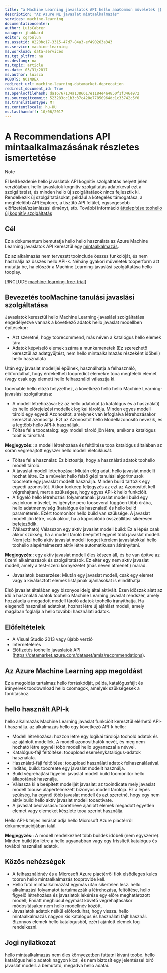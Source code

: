 ```yaml
---
title: "a Machine Learning javaslatok API hello aaaCommon műveletek |} Microsoft Docs"
description: "Az Azure ML javaslat mintaalkalmazás"
services: machine-learning
documentationcenter: 
author: LuisCabrer
manager: jhubbard
editor: cgronlun
ms.assetid: 0220bc17-3315-47d7-84a3-ef490263a343
ms.service: machine-learning
ms.workload: data-services
ms.tgt_pltfrm: na
ms.devlang: na
ms.topic: article
ms.date: 03/31/2017
ms.author: luisca
ROBOTS: NOINDEX
redirect_url: machine-learning-datamarket-deprecation
redirect_document_id: True
ms.openlocfilehash: da16767134a1386617e1184e4a4850f1f346e972
ms.sourcegitcommit: 523283cc1b3c37c428e77850964dc1c33742c5f0
ms.translationtype: MT
ms.contentlocale: hu-HU
ms.lasthandoff: 10/06/2017
---
```

# <a name="recommendations-api-sample-application-walkthrough"></a>A Recommendations API mintaalkalmazásának részletes ismertetése
> [!NOTE]
> El kell kezdenie hello javaslatok API kognitív szolgáltatás helyett jelen verziójában. hello javaslatok kognitív szolgáltatás adatokéval ezt a szolgáltatást, és minden hello új szolgáltatások nincs fejlesztik ki. Rendelkezik új szolgáltatásokat, például a kötegelés támogatása, a megfelelőbb API Explorer, a tisztító API felület, egységesebb előfizetési/számlázási élményt, stb.
> További információ [áttelepítése toohello új kognitív szolgáltatás](http://aka.ms/recomigrate)
> 
> 

## <a name="purpose"></a>Cél
Ez a dokumentum bemutatja hello hello használata az Azure Machine Learning javaslatok API keresztül egy [mintaalkalmazás](https://code.msdn.microsoft.com/Recommendations-144df403).

Ez az alkalmazás nem tervezett tooinclude összes funkcióját, és nem használja az összes hello API-k. Néhány gyakori műveletek tooperform azt mutatja be, ha először a Machine Learning-javaslási szolgáltatása hello tooplay. 

[!INCLUDE [machine-learning-free-trial](../../includes/machine-learning-free-trial.md)]

## <a name="introduction-toomachine-learning-recommendation-service"></a>Bevezetés tooMachine tanulási javaslási szolgáltatása
Javaslatok keresztül hello Machine Learning-javaslási szolgáltatása engedélyezve vannak a következő adatok hello javaslat modellben építésekor:

* Azt szeretné, hogy toorecommend, más néven a katalógus hello elemek tára
* Adatok képviselő elemek száma a munkamenetek (Ez szerezhető keresztül az adatgyűjtést, nem hello mintaalkalmazás részeként időbeli) hello használata

Után egy javaslat modelljei épülnek, használhatja a felhasználó, előfordulhat, hogy érdekelheti toopredict elemekre tooa megfelelő elemet (vagy csak egy elemet) hello felhasználói választja ki.

tooenable hello előző helyzethez, a következő hello hello Machine Learning-javaslási szolgáltatása:

* A modell létrehozása: Ez az hello adatokat (a katalógus és a használati) és hello előrejelzési modellek logikai tárolója. Minden egyes modell tároló egy egyedi Azonosítót, amelynek van lefoglalva létrehozásakor keresztül azonosítja. Ezt az Azonosítót hello Modellazonosító nevezik, és a legtöbb hello API-k használják. 
* Töltse fel a toocatalog: egy modell tároló jön létre, amikor a katalógus tooit is társíthat.

**Megjegyzés:**: a modell létrehozása és feltöltése tooa katalógus általában az során végrehajtott egyszer hello modell életciklusát.

* Töltse fel a használat: Ez biztosítja, hogy a használati adatok toohello modell tároló.
* A javaslat modell létrehozása: Miután elég adat, hello javaslat modellt hozhat létre. Ez a művelet hello felső gépi tanulási algoritmusok toocreate egy javaslat modellt használja. Minden build tartozik egy egyedi azonosítót. Akkor tookeep feljegyzés az ezt az Azonosítót kell végrehajtani, mert a szükséges, hogy egyes API-k hello funkcióit.
* A figyelő hello létrehozási folyamatának: javaslat modell build egy aszinkron művelet, és igénybe perc tooseveral függően több órába, hello adatmennyiség (katalógus és használati) és hello build paraméterek. Ezért toomonitor hello build van szüksége. A javaslat modell jön létre, csak akkor, ha a kapcsolódó összeállítási sikeresen befejeződik.
* (Választható) Válasszon egy aktív javaslat modell build: Ez a lépés csak akkor szükség, ha a modell tároló beépített egynél több javaslat modell. Nem jelzi hello aktív javaslat modell tooget kérelem javaslatokkal hello toohello alapértelmezett aktív létre automatikusan átirányítani. 

**Megjegyzés:**: egy aktív javaslat modell éles készen áll, és be van építve az üzemi alkalmazások és szolgáltatások. Ez eltér egy nem aktív javaslat modell, amely a test-szerű környezetet (más néven átmeneti) marad.

* Javaslatok beszerzése: Miután egy javaslat modell, csak egy elemet vagy a kiválasztott elemek listájának ajánlásokat is elindíthatja. 

Első javaslat általában egy bizonyos ideig által aktivált. Ezen időszak alatt az idő a használati adatok toohello Machine Learning javaslat rendszer, amely hozzáadja a megadott modell tároló adatok toohello irányíthatja. Ha elegendő használati adatokat, hozhat létre új ajánlást modell, amely magában foglalja a hello további használati adatok. 

## <a name="prerequisites"></a>Előfeltételek
* A Visual Studio 2013 vagy újabb verzió
* Internetelérés 
* Előfizetés toohello javaslatok API (https://datamarket.azure.com/dataset/amla/recommendations).

## <a name="azure-machine-learning-sample-app-solution"></a>Az Azure Machine Learning app megoldást
Ez a megoldás tartalmaz hello forráskódját, példa, katalógusfájlt és irányelvek toodownload hello csomagok, amelyek szükségesek a fordításhoz.

## <a name="hello-apis-used"></a>hello használt API-k
hello alkalmazás Machine Learning javaslat funkcióit keresztül elérhető API-t használja. az alkalmazás hello egy következő API-k hello:

* Modell létrehozása: hozzon létre egy logikai tárolója toohold adatok és az ajánlott modellek. A modell azonosíthatók nevét, és meg nem hozható létre egynél több modell hello ugyanazzal a névvel.
* Katalógus-fájl feltöltése: tooupload eseménykatalógus-adatok használata.
* Használati-fájl feltöltése: tooupload használati adatok felhasználásával.
* Indítás, build: toocreate egy javaslat modellt használja.
* Build végrehajtási figyelni: javaslat modell build toomonitor hello állapotának használja.
* Válassza ki a beépített modelljét javaslat: az tooindicate mely javaslat modell toouse alapértelmezett bizonyos modell tárolója. Ez a lépés szükség, ha egynél több javaslat modell és azt szeretné, hogy egy nem aktív build hello aktív javaslat modell tooactivate.
* A javaslat beolvasása: tooretrieve ajánlott elemek megadott egyetlen elemet vagy elemeket készlete tooa szerint használja. 

Hello API-k teljes leírását adja hello Microsoft Azure piactérről dokumentációjában talál. 

**Megjegyzés:**: A modell rendelkezhet több buildek időbeli (nem egyszerre). Minden build jön létre a hello ugyanabban vagy egy frissített katalógus és további használati adatok.

## <a name="common-pitfalls"></a>Közös nehézségek
* A felhasználónév és a Microsoft Azure piactérről fiók elsődleges kulcs toorun hello mintaalkalmazás tooprovide kell.
* Hello futó mintaalkalmazást egymás után sikertelen lesz. hello alkalmazási folyamatot tartalmazzák a létrehozása, feltöltése, hello figyelő létrehozása és javaslatok lekérése egy előre meghatározott modell; Emiatt meghiúsul egymást követő végrehajtásakor módosításakor nem hello modellnév között.
* Javaslatok adatok nélkül előfordulhat, hogy vissza. hello mintaalkalmazás nagyon kis katalógus és használati fájlt használ. Bizonyos elemek hello katalógusból, ezért ajánlott elemek fog rendelkezni.

## <a name="disclaimer"></a>Jogi nyilatkozat
hello mintaalkalmazás nem éles környezetben futtatni kívánt toobe. hello katalógus hello adatok nagyon kicsi, és nem biztosít egy jelentéssel bíró javaslat modell. a bemutató, megadva hello adatai. 


